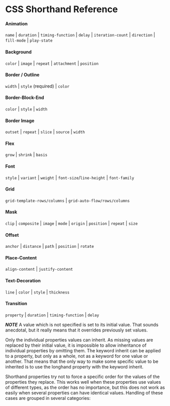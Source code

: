 # CSS Shorthand Reference

#### Animation

`name` | `duration` | `timing-function` | `delay` | `iteration-count` | `direction` | `fill-mode` | `play-state`

#### Background

`color` | `image` | `repeat` | `attachment` | `position`


#### Border / Outline

`width` | `style` (required) | `color`

#### Border-Block-End

`color` | `style` | `width`

#### Border Image

`outset` | `repeat` | `slice` | `source` | `width`

#### Flex

`grow` | `shrink` | `basis`

#### Font

`style` | `variant` | `weight` | `font-size`/`line-height` | `font-family`

#### Grid

`grid-template-rows/columns` | `grid-auto-flow/rows/columns`


#### Mask

`clip` | `composite` | `image` | `mode` | `origin` | `position` | `repeat` | `size`


#### Offset

`anchor` | `distance` | `path` | `position` | `rotate`

#### Place-Content

`align-content` | `justify-content`

#### Text-Decoration

`line` | `color` | `style` | `thickness`

#### Transition

`property` | `duration` | `timing-function` | `delay`




***NOTE*** A value which is not specified is set to its initial value. That sounds anecdotal, but it really means that it overrides previously set values.

Only the individual properties values can inherit. As missing values are replaced by their initial value, it is impossible to allow inheritance of individual properties by omitting them. The keyword inherit can be applied to a property, but only as a whole, not as a keyword for one value or another. That means that the only way to make some specific value to be inherited is to use the longhand property with the keyword inherit.

Shorthand properties try not to force a specific order for the values of the properties they replace. This works well when these properties use values of different types, as the order has no importance, but this does not work as easily when several properties can have identical values. Handling of these cases are grouped in several categories:

